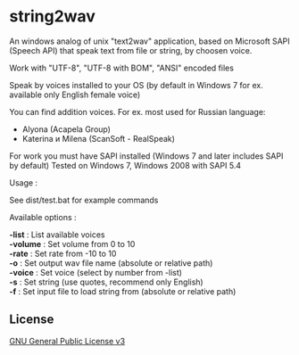 # string2wav

An windows analog of unix "text2wav" application, based on Microsoft SAPI (Speech API) that speak text from file or string, by choosen voice.

Work with "UTF-8", "UTF-8 with BOM", "ANSI" encoded files

Speak by voices installed to your OS (by default in Windows 7 for ex. available only English female voice)

You can find addition voices. 
For ex. most used for Russian language:

   - Alyona (Acapela Group)
   - Katerina и Milena (ScanSoft - RealSpeak)
   
For work you must have SAPI installed (Windows 7 and later includes SAPI by default)
Tested on Windows 7, Windows 2008 with SAPI 5.4

Usage : 

See dist/test.bat for example commands

Available options :

**-list** : List available voices<br>
**-volume** : Set volume from 0 to 10<br>
**-rate** : Set rate from -10 to 10<br>
**-o** : Set output wav file name (absolute or relative path)<br>
**-voice** : Set voice (select by number from -list)<br>
**-s** : Set string (use quotes, recommend only English)<br>
**-f** : Set input file to load string from (absolute or relative path)<br>

## License 

 [GNU General Public License v3](http://www.gnu.org/licenses/gpl.html) 